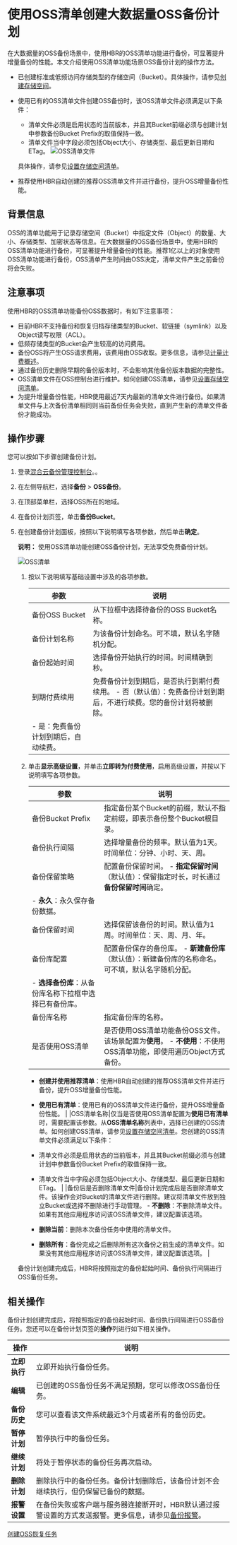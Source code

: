 # 使用OSS清单创建大数据量OSS备份计划

在大数据量的OSS备份场景中，使用HBR的OSS清单功能进行备份，可显著提升增量备份的性能。本文介绍使用OSS清单功能场景OSS备份计划的操作方法。

-   已创建标准或低频访问存储类型的存储空间（Bucket）。具体操作，请参见[创建存储空间](/intl.zh-CN/控制台用户指南/存储空间管理/创建存储空间.md)。
-   使用已有的OSS清单文件创建OSS备份时，该OSS清单文件必须满足以下条件：

    -   清单文件必须是启用状态的当前版本，并且其Bucket前缀必须与创建计划中参数备份Bucket Prefix的取值保持一致。
    -   清单文件当中字段必须包括Object大小、存储类型、最后更新日期和ETag。
    ![OSS清单文件](https://static-aliyun-doc.oss-accelerate.aliyuncs.com/assets/img/zh-CN/5494616261/p294379.png)

    具体操作，请参见[设置存储空间清单](/intl.zh-CN/控制台用户指南/存储空间管理/基础设置/设置存储空间清单.md)。

-   推荐使用HBR自动创建的推荐OSS清单文件并进行备份，提升OSS增量备份性能。

## 背景信息

OSS的清单功能用于记录存储空间（Bucket）中指定文件（Object）的数量、大小、存储类型、加密状态等信息。在大数据量的OSS备份场景中，使用HBR的OSS清单功能进行备份，可显著提升增量备份的性能。推荐1亿以上的对象使用OSS清单功能进行备份，OSS清单产生时间由OSS决定，清单文件产生之前备份将会失败。

## 注意事项

使用HBR的OSS清单功能备份OSS数据时，有如下注意事项：

-   目前HBR不支持备份和恢复归档存储类型的Bucket、软链接（symlink）以及Object读写权限（ACL）。
-   低频存储类型的Bucket会产生较高的访问费用。
-   备份OSS将产生OSS请求费用，该费用由OSS收取。更多信息，请参见[计量计费概述](/intl.zh-CN/计量计费/计量项和计费项/计量计费概述.md)。
-   通过备份历史删除早期的备份版本时，不会影响其他备份版本数据的完整性。
-   OSS清单文件在OSS控制台进行维护。如何创建OSS清单，请参见[设置存储空间清单](/intl.zh-CN/控制台用户指南/存储空间管理/基础设置/设置存储空间清单.md)。
-   为提升增量备份性能，HBR使用最近7天内最新的清单文件进行备份。如果清单文件与上次备份清单相同则当前备份任务会失败，直到产生新的清单文件备份才能成功。

## 操作步骤

您可以按如下步骤创建备份计划。

1.  登录[混合云备份管理控制台](https://hbr.console.aliyun.com)。。

2.  在左侧导航栏，选择**备份** \> **OSS备份**。

3.  在顶部菜单栏，选择OSS所在的地域。

4.  在备份计划页签，单击**备份Bucket**。

5.  在创建备份计划面板，按照以下说明填写各项参数，然后单击**确定**。

    **说明：** 使用OSS清单功能创建OSS备份计划，无法享受免费备份计划。

    ![OSS清单](https://static-aliyun-doc.oss-accelerate.aliyuncs.com/assets/img/zh-CN/1172616261/p294342.png)

    1.  按以下说明填写基础设置中涉及的各项参数。

        |参数|说明|
        |--|--|
        |备份OSS Bucket|从下拉框中选择待备份的OSS Bucket名称。|
        |备份计划名称|为该备份计划命名。可不填，默认名字随机分配。|
        |备份起始时间|选择备份开始执行的时间。时间精确到秒。|
        |到期付费续用|免费备份计划到期后，是否执行到期付费续用。        -   否（默认值）：免费备份计划到期后，不进行续费。您的备份计划将被删除。
        -   是：免费备份计划到期后，自动续费。 |

    2.  单击**显示高级设置**，并单击**立即转为付费使用**，启用高级设置，并按以下说明填写各项参数。

        |参数|说明|
        |--|--|
        |备份Bucket Prefix|指定备份某个Bucket的前缀，默认不指定前缀，即表示备份整个Bucket根目录。|
        |备份执行间隔|选择增量备份的频率。默认值为1天。时间单位：分钟、小时、天、周。|
        |备份保留策略|配置备份保留时间。        -   **指定保留时间**（默认值）：保留指定时长，时长通过**备份保留时间**确定。
        -   **永久**：永久保存备份数据。 |
        |备份保留时间|选择保留该备份的时间。默认值为1周。时间单位：天、周、月、年。|
        |备份库配置|配置备份保存的备份库。        -   **新建备份库**（默认值）：新建备份库的名称命名。可不填，默认名字随机分配。
        -   **选择备份库**：从备份库名称下拉框中选择已有备份库。 |
        |备份库名称|指定备份库的名称。|
        |是否使用OSS清单|是否使用OSS清单功能备份OSS文件。该场景配置为**使用**。        -   **不使用**：不使用OSS清单功能，即使用遍历Object方式备份。
        -   **创建并使用推荐清单**：使用HBR自动创建的推荐OSS清单文件并进行备份，提升OSS增量备份性能。
        -   **使用已有清单**：使用已有的OSS清单文件进行备份，提升OSS增量备份性能。 |
        |OSS清单名称|仅当是否使用OSS清单配置为**使用已有清单**时，需要配置该参数。从**OSS清单名称**列表中，选择已创建的OSS清单。如何创建OSS清单，请参见[设置存储空间清单](/intl.zh-CN/控制台用户指南/存储空间管理/基础设置/设置存储空间清单.md)。您创建的OSS清单文件必须满足以下条件：

        -   清单文件必须是启用状态的当前版本，并且其Bucket前缀必须与创建计划中参数备份Bucket Prefix的取值保持一致。
        -   清单文件当中字段必须包括Object大小、存储类型、最后更新日期和ETag。 |
        |备份后是否删除清单文件|备份计划完成后是否删除清单文件。该操作会对Bucket的清单文件进行删除。建议将清单文件放到独立Bucket或选择不删除进行手动管理。        -   **不删除**：不删除清单文件。如果有其他应用程序访问该OSS清单文件，建议配置该选项。
        -   **删除当前**：删除本次备份任务中使用的清单文件。
        -   **删除所有**：备份完成之后删除所有这次备份之前生成的清单文件。如果没有其他应用程序访问该OSS清单文件，建议配置该选项。 |

    备份计划创建完成后，HBR将按照指定的备份起始时间、备份执行间隔进行OSS备份任务。


## 相关操作

备份计划创建完成后，将按照指定的备份起始时间、备份执行间隔进行OSS备份任务。您还可以在备份计划页签的**操作**列进行如下相关操作。

|操作|说明|
|--|--|
|**立即执行**|立即开始执行备份任务。|
|**编辑**|已创建的OSS备份任务不满足预期，您可以修改OSS备份任务。|
|**备份历史**|您可以查看该文件系统最近3个月或者所有的备份历史。|
|**暂停计划**|暂停执行中的备份任务。|
|**继续计划**|将处于暂停状态的备份任务再次启动。|
|**删除计划**|删除执行中的备份任务。备份计划删除后，该备份计划不会继续执行，但仍保留已备份的数据。|
|**报警设置**|在备份失败或客户端与服务器连接断开时，HBR默认通过报警设置的方式发送报警。更多信息，请参见[备份报警](/intl.zh-CN/本地服务器备份教程/文件备份（新版）/备份报警.md)。|

[创建OSS恢复任务]()


